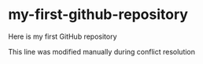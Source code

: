 # my-first-github-repository
Here is my first GitHub repository

This line was modified manually during conflict resolution